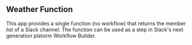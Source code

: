 ## Weather Function

This app provides a single function (no workflow) that returns the member list of a Slack channel. The function can be used as a step in Slack's next generation platorm Workflow Builder.

